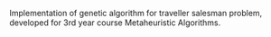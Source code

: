 Implementation of genetic algorithm for traveller salesman problem, developed for 3rd year course Metaheuristic Algorithms.
